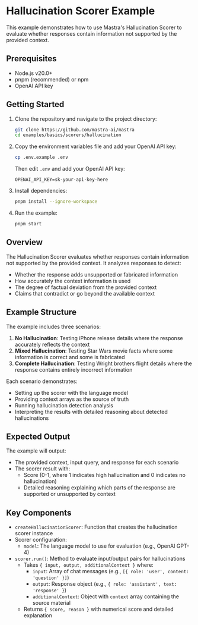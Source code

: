 # Hallucination Scorer Example

This example demonstrates how to use Mastra's Hallucination Scorer to evaluate whether responses contain information not supported by the provided context.

## Prerequisites

- Node.js v20.0+
- pnpm (recommended) or npm
- OpenAI API key

## Getting Started

1. Clone the repository and navigate to the project directory:

   ```bash
   git clone https://github.com/mastra-ai/mastra
   cd examples/basics/scorers/hallucination
   ```

2. Copy the environment variables file and add your OpenAI API key:

   ```bash
   cp .env.example .env
   ```

   Then edit `.env` and add your OpenAI API key:

   ```env
   OPENAI_API_KEY=sk-your-api-key-here
   ```

3. Install dependencies:

   ```bash
   pnpm install --ignore-workspace
   ```

4. Run the example:

   ```bash
   pnpm start
   ```

## Overview

The Hallucination Scorer evaluates whether responses contain information not supported by the provided context. It analyzes responses to detect:

- Whether the response adds unsupported or fabricated information
- How accurately the context information is used
- The degree of factual deviation from the provided context
- Claims that contradict or go beyond the available context

## Example Structure

The example includes three scenarios:

1. **No Hallucination**: Testing iPhone release details where the response accurately reflects the context
2. **Mixed Hallucination**: Testing Star Wars movie facts where some information is correct and some is fabricated
3. **Complete Hallucination**: Testing Wright brothers flight details where the response contains entirely incorrect information

Each scenario demonstrates:

- Setting up the scorer with the language model
- Providing context arrays as the source of truth
- Running hallucination detection analysis
- Interpreting the results with detailed reasoning about detected hallucinations

## Expected Output

The example will output:

- The provided context, input query, and response for each scenario
- The scorer result with:
  - Score (0-1, where 1 indicates high hallucination and 0 indicates no hallucination)
  - Detailed reasoning explaining which parts of the response are supported or unsupported by context

## Key Components

- `createHallucinationScorer`: Function that creates the hallucination scorer instance
- Scorer configuration:
  - `model`: The language model to use for evaluation (e.g., OpenAI GPT-4)
- `scorer.run()`: Method to evaluate input/output pairs for hallucinations
  - Takes `{ input, output, additionalContext }` where:
    - `input`: Array of chat messages (e.g., `[{ role: 'user', content: 'question' }]`)
    - `output`: Response object (e.g., `{ role: 'assistant', text: 'response' }`)
    - `additionalContext`: Object with `context` array containing the source material
  - Returns `{ score, reason }` with numerical score and detailed explanation
